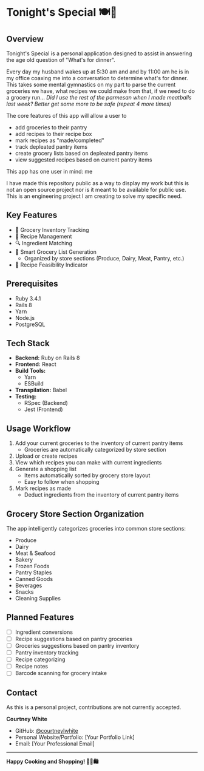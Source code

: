 # Tonight's Special 🍽️🛒

## Overview

Tonight's Special is a personal application designed to assist in answering the age old question of "What's for dinner". 

Every day my husband wakes up at 5:30 am and and by 11:00 am he is in my office coaxing me into a conversation to determine what's for dinner.
This takes some mental gymnastics on my part to parse the current groceries we have, what recipes we could make from that, if we need to do a grocery run... 
_Did I use the rest of the parmesan when I made meatballs last week? Better get some more to be safe (repeat 4 more times)_

The core features of this app will allow a user to 
- add groceries to their pantry
- add recipes to their recipe box
- mark recipes as "made/completed"
- track depleated pantry items
- create grocery lists based on depleated pantry items
- view suggested recipes based on current pantry items

This app has one user in mind: me

I have made this repository public as a way to display my work but this is not an open source project nor is it meant to be available for public use. This is an engineering project I am creating to solve my specific need.

## Key Features

- 🥬 Grocery Inventory Tracking
- 📖 Recipe Management
- 🔍 Ingredient Matching
- 🛒 Smart Grocery List Generation
    - Organized by store sections (Produce, Dairy, Meat, Pantry, etc.)
- 🍳 Recipe Feasibility Indicator

## Prerequisites

- Ruby 3.4.1
- Rails 8
- Yarn
- Node.js
- PostgreSQL

## Tech Stack

- **Backend:** Ruby on Rails 8
- **Frontend:** React
- **Build Tools:**
    - Yarn
    - ESBuild
- **Transpilation:** Babel
- **Testing:**
    - RSpec (Backend)
    - Jest (Frontend)

## Usage Workflow

1. Add your current groceries to the inventory of current pantry items
    - Groceries are automatically categorized by store section
2. Upload or create recipes
3. View which recipes you can make with current ingredients
4. Generate a shopping list
    - Items automatically sorted by grocery store layout
    - Easy to follow when shopping
5. Mark recipes as made
    - Deduct ingredients from the inventory of current pantry items

## Grocery Store Section Organization

The app intelligently categorizes groceries into common store sections:
- Produce
- Dairy
- Meat & Seafood
- Bakery
- Frozen Foods
- Pantry Staples
- Canned Goods
- Beverages
- Snacks
- Cleaning Supplies

## Planned Features

- [ ] Ingredient conversions
- [ ] Recipe suggestions based on pantry groceries
- [ ] Groceries suggestions based on pantry inventory
- [ ] Pantry inventory tracking
- [ ] Recipe categorizing
- [ ] Recipe notes
- [ ] Barcode scanning for grocery intake

## Contact

As this is a personal project, contributions are not currently accepted.

**Courtney White**
- GitHub: [@courtneylwhite](https://github.com/courtneylwhite)
- Personal Website/Portfolio: [Your Portfolio Link]
- Email: [Your Professional Email]

---

**Happy Cooking and Shopping! 👨‍🍳🛍️**
